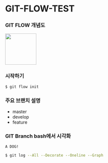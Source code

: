 # GIT-FLOW-TEST

### GIT FLOW 개념도

<img height="100" src="https://jeffkreeftmeijer.com/git-flow/git-flow.png">

### 시작하기
```bash
$ git flow init
```

### 주요 브랜치 설명
 - master
 - develop
 - feature

### GIT Branch bash에서 시각화
`A DOG!`
```bash
$ git log --All --Decorate --Oneline --Graph
```